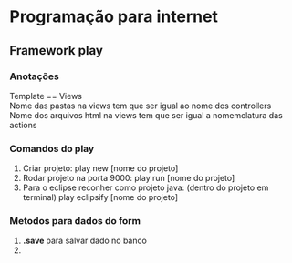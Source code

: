# Programação para internet
## Framework play

### Anotações 
Template == Views<br>
Nome das pastas na views tem que ser igual ao nome dos controllers<br>
Nome dos arquivos html na views tem que ser igual a nomemclatura das actions

### Comandos do play
<ol>
  <li>Criar projeto: play new [nome do projeto]</li>
  <li>Rodar projeto na porta 9000: play run [nome do projeto]</li>
  <li>Para o eclipse reconher como projeto java: (dentro do projeto em terminal) play eclipsify [nome do projeto]</li>
</ol>

### Metodos para dados do form 
<ol>
  <li><strong>.save </strong> para salvar dado no banco</li>
  <li><st</li>
</ol>
